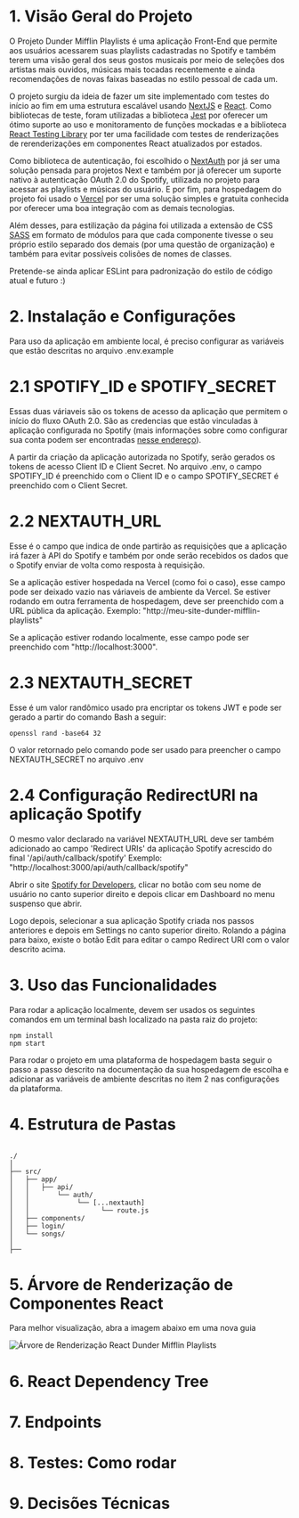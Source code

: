 # 1. Visão Geral do Projeto

O Projeto Dunder Mifflin Playlists é  uma aplicação Front-End que permite aos usuários acessarem suas playlists cadastradas no Spotify e também terem uma visão geral dos seus gostos musicais por meio de seleções dos artistas mais ouvidos, músicas mais tocadas recentemente e ainda recomendações de novas faixas baseadas no estilo pessoal de cada um.

O projeto surgiu da ideia de fazer um site implementado com testes do início ao fim em uma estrutura escalável usando [NextJS](https://nextjs.org/) e [React](https://react.dev/). Como bibliotecas de teste, foram utilizadas a biblioteca [Jest](https://jestjs.io/) por oferecer um ótimo suporte ao uso e monitoramento de funções mockadas e a biblioteca [React Testing Library](https://testing-library.com/) por ter uma facilidade com testes de renderizações de rerenderizações em componentes React atualizados por estados.

Como biblioteca de autenticação, foi escolhido o [NextAuth](https://next-auth.js.org/) por já ser uma solução pensada para projetos Next e também por já oferecer um suporte nativo à autenticação OAuth 2.0 do Spotify, utilizada no projeto para acessar as playlists e músicas do usuário. E por fim, para hospedagem do projeto foi usado o [Vercel](https://vercel.com/) por ser uma solução simples e gratuita conhecida por oferecer uma boa integração com as demais tecnologias.

Além desses, para estilização da página foi utilizada a extensão de CSS [SASS](https://sass-lang.com/) em formato de módulos para que cada componente tivesse o seu próprio estilo separado dos demais (por uma questão de organização) e também para evitar possíveis colisões de nomes de classes.

Pretende-se ainda aplicar ESLint para padronização do estilo de código atual e futuro :)

# 2. Instalação e Configurações 

Para uso da aplicação em ambiente local, é preciso configurar as variáveis que estão descritas no arquivo .env.example

# 2.1 SPOTIFY_ID e SPOTIFY_SECRET

Essas duas váriaveis são os tokens de acesso da aplicação que permitem o início do fluxo OAuth 2.0. São as credencias que estão vinculadas à aplicação configurada no Spotify (mais informações sobre como configurar sua conta podem ser encontradas [nesse endereço](https://developer.spotify.com/documentation/web-api/concepts/apps)).

A partir da criação da aplicação autorizada no Spotify, serão gerados os tokens de acesso Client ID e Client Secret. No arquivo .env, o campo SPOTIFY_ID é preenchido com o Client ID e o campo SPOTIFY_SECRET é preenchido com o Client Secret.

# 2.2 NEXTAUTH_URL

Esse é o campo que indica de onde partirão as requisições que a aplicação irá fazer à API do Spotify e também por onde serão recebidos os dados que o Spotify enviar de volta como resposta à requisição. 

Se a aplicação estiver hospedada na Vercel (como foi o caso), esse campo pode ser deixado vazio nas váriaveis de ambiente da Vercel. Se estiver rodando em outra ferramenta de hospedagem, deve ser preenchido com a URL pública da aplicação. 
Exemplo: "http://meu-site-dunder-mifflin-playlists"

Se a aplicação estiver rodando localmente, esse campo pode ser preenchido com "http://localhost:3000". 

# 2.3 NEXTAUTH_SECRET

Esse é um valor randômico usado pra encriptar os tokens JWT e pode ser gerado a partir do comando Bash a seguir:

```openssl rand -base64 32```

O valor retornado pelo comando pode ser usado para preencher o campo NEXTAUTH_SECRET no arquivo .env

# 2.4 Configuração RedirectURI na aplicação Spotify

O mesmo valor declarado na variável NEXTAUTH_URL deve ser também adicionado ao campo 'Redirect URIs' da aplicação Spotify acrescido do final '/api/auth/callback/spotify'
Exemplo: "http://localhost:3000/api/auth/callback/spotify"

Abrir o site [Spotify for Developers](https://developer.spotify.com/), clicar no botão com seu nome de usuário no canto superior direito e depois clicar em Dashboard no menu suspenso que abrir.

Logo depois, selecionar a sua aplicação Spotify criada nos passos anteriores e depois em Settings no canto superior direito. Rolando a página para baixo, existe o botão Edit para editar o campo Redirect URI com o valor descrito acima.

# 3. Uso das Funcionalidades

Para rodar a aplicação localmente, devem ser usados os seguintes comandos em um terminal bash localizado na pasta raiz do projeto: 

```
npm install
npm start
```

Para rodar o projeto em uma plataforma de hospedagem basta seguir o passo a passo descrito na documentação da sua hospedagem de escolha e adicionar as variáveis de ambiente descritas no item 2 nas configurações da plataforma.

# 4. Estrutura de Pastas

```

./
│
├── src/
│   ├── app/
│   │   ├── api/
│   │       └── auth/
│   │            └── [...nextauth]
│   │                  └── route.js   
│   ├── components/
│   ├── login/
│   └── songs/ 
│   
├── 

```


# 5. Árvore de Renderização de Componentes React
Para melhor visualização, abra a imagem abaixo em uma nova guia

![Árvore de Renderização React Dunder Mifflin Playlists](./RenderTreeDunderMifflin.drawio.png)

# 6. React Dependency Tree

# 7. Endpoints

# 8. Testes: Como rodar

# 9. Decisões Técnicas 
